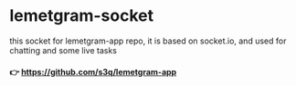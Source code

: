 # lemetgram-socket
this socket for lemetgram-app repo, it is based on socket.io, and used for chatting and some live tasks

#### 👉 https://github.com/s3q/lemetgram-app

